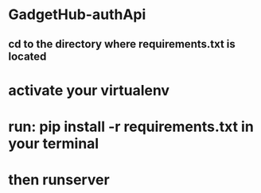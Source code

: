 # GadgetHub-authApi

## cd to the directory where requirements.txt is located
# activate your virtualenv
# run: pip install -r requirements.txt in your terminal
# then runserver
